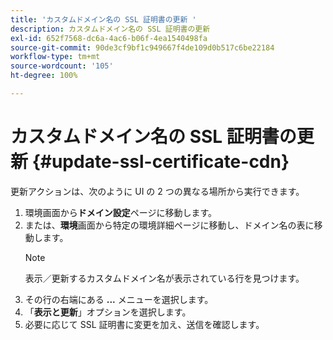 ```yaml
---
title: 'カスタムドメイン名の SSL 証明書の更新 '
description: カスタムドメイン名の SSL 証明書の更新
exl-id: 652f7568-dc6a-4ac6-b06f-4ea1540498fa
source-git-commit: 90de3cf9bf1c949667f4de109d0b517c6be22184
workflow-type: tm+mt
source-wordcount: '105'
ht-degree: 100%

---
```


# カスタムドメイン名の SSL 証明書の更新 {#update-ssl-certificate-cdn}

更新アクションは、次のように UI の 2 つの異なる場所から実行できます。

1. 環境画面から&#x200B;**ドメイン設定**&#x200B;ページに移動します。
1. または、**環境**&#x200B;画面から特定の環境詳細ページに移動し、ドメイン名の表に移動します。
   >[!NOTE]
   >表示／更新するカスタムドメイン名が表示されている行を見つけます。
1. その行の右端にある **...** メニューを選択します。
1. 「**表示と更新**」オプションを選択します。
1. 必要に応じて SSL 証明書に変更を加え、送信を確認します。
